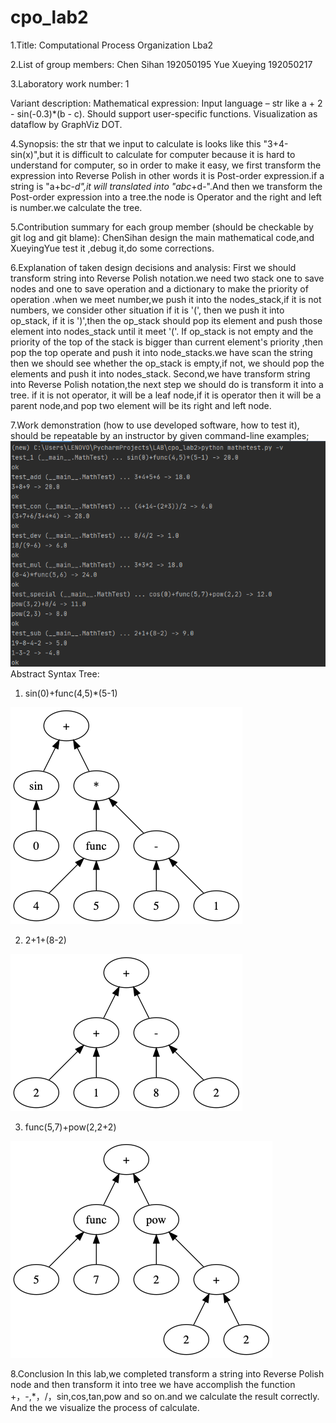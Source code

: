 # cpo_lab2

1.Title: Computational Process Organization Lba2

2.List of group members: Chen Sihan 192050195 Yue Xueying 192050217

3.Laboratory work number: 1

Variant description: Mathematical expression:
Input language – str like a + 2 - sin(-0.3)*(b - c).
Should support user-specific functions.
Visualization as dataflow by GraphViz DOT.

4.Synopsis:
the str that we input to calculate is looks like  this "3+4-sin(x)",but it is difficult to calculate for computer
because it is hard to understand for computer, so in order to make it easy, we first transform the expression into 
Reverse Polish in other words it is Post-order expression.if a string is "a+b*c-d",it will translated into 
"abc*+d-".And then we transform the Post-order expression into a tree.the node is Operator and the right and 
left is number.we calculate the tree.

5.Contribution summary for each group member (should be checkable by git log and git blame): ChenSihan design the main mathematical code,and XueyingYue
test it ,debug it,do some corrections.

6.Explanation of taken design decisions and analysis: 
First we should transform string into Reverse Polish notation.we need two stack one to save nodes and one to save 
operation and a dictionary to make the priority of operation .when we meet number,we push it into the nodes_stack,if it is not numbers, we consider other situation
if it is '(', then we push it into op_stack, if it is ')',then the op_stack should pop its element and push 
those element into nodes_stack until it meet '('. If op_stack is not empty and the priority of the top of the stack
is bigger than current element's priority ,then pop the top operate and push it into node_stacks.we have scan the string
then we should see whether the op_stack is empty,if not, we should pop the elements and push it into nodes_stack.
Second,we have transform string into Reverse Polish notation,the next step we should do is transform it into a tree.
if it is not operator, it will be a leaf node,if it is operator then it will be a parent node,and pop two element
will be its right and left node.

7.Work demonstration (how to use developed software, how to test it), should be repeatable by an instructor by given command-line examples;
![avatar](./fig/test.png)
Abstract Syntax Tree:
1. sin(0)+func(4,5)*(5-1)

![avatar](./ast/pic1.png)

2. 2+1+(8-2)

![avatar](./ast/pic2.png)

3. func(5,7)+pow(2,2+2)

![avatar](./ast/pic3.png)

8.Conclusion
In this lab,we completed transform a string into Reverse Polish node and then transform it into tree
we have accomplish the function +，-,*，/，sin,cos,tan,pow and so on.and we calculate the result correctly.
And the we visualize the process of calculate.
      